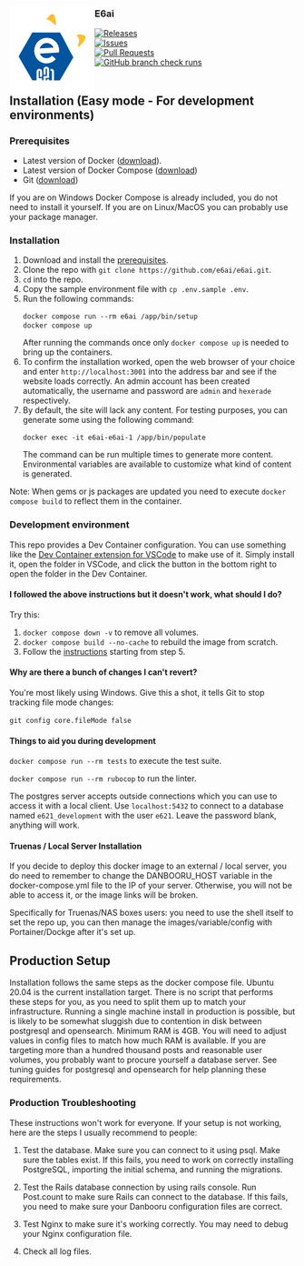 <div align="center">
  <img src="public/images/github-logo.svg" width="150" height="150" align="left">
  <div align="left">
    <h3>E6ai</h3>
    <a href="https://github.com/e6ai/e6ai/releases">
      <img src="https://img.shields.io/github/v/release/e6ai/e6ai?label=version&style=flat-square" alt="Releases" />
    </a><br />
    <a href="https://github.com/e6ai/e6ai/issues">
      <img src="https://img.shields.io/github/issues/e6ai/e6ai?label=open issues&style=flat-square" alt="Issues" />
    </a><br />
    <a href="https://github.com/e6ai/e6ai/pulls">
      <img src="https://img.shields.io/github/issues-pr/e6ai/e6ai?style=flat-square" alt="Pull Requests" />
    </a><br />
    <a href="https://github.com/e6ai/e6ai/commits/master/">
      <img src="https://img.shields.io/github/check-runs/e6ai/e6ai/master?style=flat-square" alt="GitHub branch check runs" />
    </a><br />
  </div>
</div>
<br />


## Installation (Easy mode - For development environments)

### Prerequisites

 * Latest version of Docker ([download](https://docs.docker.com/get-docker)).
 * Latest version of Docker Compose ([download](https://docs.docker.com/compose/install))
 * Git ([download](https://git-scm.com/downloads))
 
 If you are on Windows Docker Compose is already included, you do not need to install it yourself.
 If you are on Linux/MacOS you can probably use your package manager.

### Installation

1. Download and install the [prerequisites](#prerequisites).
1. Clone the repo with `git clone https://github.com/e6ai/e6ai.git`.
1. `cd` into the repo.
1. Copy the sample environment file with `cp .env.sample .env`.
1. Run the following commands:
    ```
    docker compose run --rm e6ai /app/bin/setup
    docker compose up
    ```
    After running the commands once only `docker compose up` is needed to bring up the containers.
1. To confirm the installation worked, open the web browser of your choice and enter `http://localhost:3001` into the address bar and see if the website loads correctly. An admin account has been created automatically, the username and password are `admin` and `hexerade` respectively.
1. By default, the site will lack any content. For testing purposes, you can generate some using the following command:
    ```
    docker exec -it e6ai-e6ai-1 /app/bin/populate
    ```
    The command can be run multiple times to generate more content.  
    Environmental variables are available to customize what kind of content is generated.

Note: When gems or js packages are updated you need to execute `docker compose build` to reflect them in the container.

### Development environment

This repo provides a Dev Container configuration. You can use something like the [Dev Container extension for VSCode](https://marketplace.visualstudio.com/items?itemName=ms-vscode-remote.remote-containers) to make use of it. Simply install it, open the folder in VSCode, and click the button in the bottom right to open the folder in the Dev Container.

#### <a id="docker-troubleshooting"></a>I followed the above instructions but it doesn't work, what should I do?

Try this:

1. `docker compose down -v` to remove all volumes.
1. `docker compose build --no-cache` to rebuild the image from scratch.
1. Follow the [instructions](#installation) starting from step 5.

#### <a id="windows-executable-bit"></a>Why are there a bunch of changes I can't revert?

You're most likely using Windows. Give this a shot, it tells Git to stop tracking file mode changes:

`git config core.fileMode false`

#### <a id="development-tools"></a>Things to aid you during development

`docker compose run --rm tests` to execute the test suite.

`docker compose run --rm rubocop` to run the linter.

The postgres server accepts outside connections which you can use to access it with a local client. Use `localhost:5432` to connect to a database named `e621_development` with the user `e621`. Leave the password blank, anything will work.

#### Truenas / Local Server Installation

If you decide to deploy this docker image to an external / local server, you do need to remember to change the DANBOORU_HOST variable in the docker-compose.yml file to the IP of your server. Otherwise, you will not be able to access it, or the image links will be broken. 

Specifically for Truenas/NAS boxes users: you need to use the shell itself to set the repo up, you can then manage the images/variable/config with Portainer/Dockge after it's set up.

## Production Setup

Installation follows the same steps as the docker compose file. Ubuntu 20.04 is the current installation target.
There is no script that performs these steps for you, as you need to split them up to match your infrastructure.
Running a single machine install in production is possible, but is likely to be somewhat sluggish due to contention in disk between postgresql and opensearch.
Minimum RAM is 4GB. You will need to adjust values in config files to match how much RAM is available.
If you are targeting more than a hundred thousand posts and reasonable user volumes, you probably want to procure yourself a database server. See tuning guides for postgresql and opensearch for help planning these requirements.

### Production Troubleshooting

These instructions won't work for everyone. If your setup is not
working, here are the steps I usually recommend to people:

1) Test the database. Make sure you can connect to it using psql. Make
sure the tables exist. If this fails, you need to work on correctly
installing PostgreSQL, importing the initial schema, and running the
migrations.

2) Test the Rails database connection by using rails console. Run
Post.count to make sure Rails can connect to the database. If this
fails, you need to make sure your Danbooru configuration files are
correct.

3) Test Nginx to make sure it's working correctly.  You may need to
debug your Nginx configuration file.

4) Check all log files.
